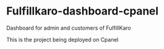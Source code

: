 # Fulfillkaro-dashboard-cpanel
Dashboard for admin and customers of FulfillKaro


This is the project being deployed on Cpanel

